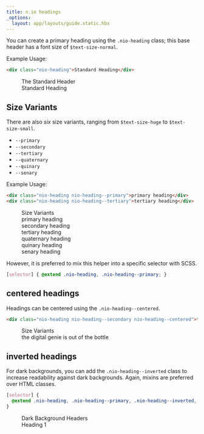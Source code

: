 ```yaml
---
title: n.io headings
_options:
  layout: app/layouts/guide.static.hbs
---
```


You can create a primary heading using the `.nio-heading` class; this base header has a font size of `$text-size-normal`.

Example Usage:

```html
<div class="nio-heading">Standard Heading</div>
```

<figure class="examples">
  <figcaption>The Standard Header</figcaption>
  <div class="nio-heading">Standard Heading</div>
</figure>

## Size Variants

There are also *six* size variants, ranging from `$text-size-huge` to `$text-size-small`.

* `--primary`
* `--secondary`
* `--tertiary`
* `--quaternary`
* `--quinary`
* `--senary`

Example Usage:

```html
<div class="nio-heading nio-heading--primary">primary heading</div>
<div class="nio-heading nio-heading--tertiary">tertiary heading</div>
```

<figure class="examples">
  <figcaption>Size Variants</figcaption>
  <div class="nio-heading nio-heading--primary">primary heading</div>
  <div class="nio-heading nio-heading--secondary">secondary heading</div>
  <div class="nio-heading nio-heading--tertiary">tertiary heading</div>
  <div class="nio-heading nio-heading--quaternary">quaternary heading</div>
  <div class="nio-heading nio-heading--quinary">quinary heading</div>
  <div class="nio-heading nio-heading--senary">senary heading</div>
</figure>

However, it is preferred to mix this helper into a specific selector with SCSS.

```scss
[selector] { @extend .nio-heading, .nio-heading--primary; }
```

## centered headings

Headings can be centered using the `.nio-heading--centered`.

```html
<div class="nio-heading nio-heading--secondary nio-heading--centered">the digital genie is out of the bottle</div>
```

<figure class="examples">
  <figcaption>Size Variants</figcaption>
  <div class="nio-heading nio-heading--secondary nio-heading--centered">the digital genie is out of the bottle</div>
</figure>

## inverted headings

For dark backgrounds, you can add the `.nio-heading--inverted` class to increase readability against dark backgrounds. Again, mixins are preferred over HTML classes.


```scss
[selector] {
  @extend .nio-heading, .nio-heading--primary, .nio-heading--inverted, .nio-heading--centered;
}
```

<figure class="examples examples--dark">
  <figcaption>Dark Background Headers</figcaption>
  <div class='nio-heading nio-heading--primary nio-heading--inverted nio-heading--centered'>Heading 1</div>
</figure>

